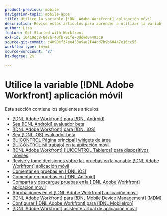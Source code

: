 ```yaml
---
product-previous: mobile
navigation-topic: mobile-apps
title: Utilice la variable [!DNL Adobe Workfront] aplicación móvil
description: Revise estos artículos para aprender a utilizar la variable [!DNL Adobe Workfront] aplicación móvil.
author: Lisa
feature: Get Started with Workfront
exl-id: 10419dc8-8e7b-40fb-91fe-0ddbd0a493c9
source-git-commit: c4090cf37ee453a9ae2f44cd7b9b604a7e16cc55
workflow-type: tm+mt
source-wordcount: '87'
ht-degree: 2%

---
```


# Utilice la variable [!DNL Adobe Workfront] aplicación móvil

Esta sección contiene los siguientes artículos:

* [[!DNL Adobe Workfront] para [!DNL Android]](../../../workfront-basics/mobile-apps/using-the-workfront-mobile-app/workfront-for-android.md)
* [Sea [!DNL Android] evaluador beta](../../../workfront-basics/mobile-apps/using-the-workfront-mobile-app/android-beta-tester.md)
* [[!DNL Adobe Workfront] para [!DNL iOS]](../../../workfront-basics/mobile-apps/using-the-workfront-mobile-app/workfront-for-ios.md)
* [Sea [!DNL iOS] evaluador beta](../../../workfront-basics/mobile-apps/using-the-workfront-mobile-app/ios-beta-tester.md)
* [[!UICONTROL Página principal] widgets de área](../../../workfront-basics/mobile-apps/using-the-workfront-mobile-app/home-area-widgets-mobile.md)
* [[!UICONTROL Mi trabajo] en la aplicación móvil](../../../workfront-basics/mobile-apps/using-the-workfront-mobile-app/my-work-section-mobile.md)
* [[!DNL Adobe Workfront] [!UICONTROL Tableros] para dispositivos móviles](/help/quicksilver/workfront-basics/mobile-apps/using-the-workfront-mobile-app/mobile-boards.md)
* [Revise y tome decisiones sobre las pruebas en la variable [!DNL Adobe Workfront] aplicación móvil](../../../workfront-basics/mobile-apps/using-the-workfront-mobile-app/work-with-proofs-in-mobile-app.md)
* [Comentar en pruebas en [!DNL iOS]](../../../workfront-basics/mobile-apps/using-the-workfront-mobile-app/comment-on-proofs-ios.md)
* [Comentar en pruebas en [!DNL Android]](../../../workfront-basics/mobile-apps/using-the-workfront-mobile-app/comment-on-proofs-android.md)
* [Comparta y descargue pruebas en la [!DNL Adobe Workfront] aplicación móvil](../../../workfront-basics/mobile-apps/using-the-workfront-mobile-app/share-proofs-mobile.md)
* [Aprobaciones en el [!DNL Adobe Workfront] aplicación móvil](../../../workfront-basics/mobile-apps/using-the-workfront-mobile-app/approvals-in-mobile-app.md)
* [[!DNL Adobe Workfront] para [!DNL Mobile Device Management] (MDM)](../../../workfront-basics/mobile-apps/using-the-workfront-mobile-app/wf-mdm.md)
* [Configurar [!DNL Adobe Workfront] para [!DNL MobileIron]](../../../workfront-basics/mobile-apps/using-the-workfront-mobile-app/wf-mobileiron-configs.md)
* [[!DNL Adobe Workfront] asistente virtual de aplicación móvil](../../../workfront-basics/mobile-apps/using-the-workfront-mobile-app/wf-mobile-virtual-assistant.md)

